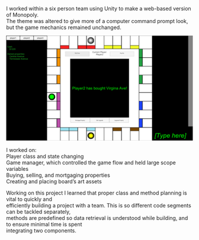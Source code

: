 I worked within a six person team using Unity to make a web-based version of Monopoly.  
The theme was altered to give more of a computer command prompt look, but the game mechanics remained unchanged.

![Image](https://github.com/m3talpillow/SchoolWork/blob/master/Monopoly/monopoly.png)

I worked on:  
Player class and state changing  
Game manager, which controlled the game flow and held large scope variables  
Buying, selling, and mortgaging properties  
Creating and placing board’s art assets  
  
Working on this project I learned that proper class and method planning is vital to quickly and  
efficiently building a project with a team. This is so different code segments can be tackled separately,   
methods are predefined so data retrieval is understood while building, and to ensure minimal time is spent   
integrating two components.
